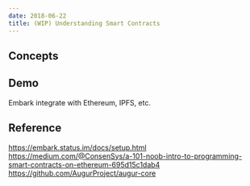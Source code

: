 ```yaml
---
date: 2018-06-22
title: (WIP) Understanding Smart Contracts
---
```


## Concepts  



## Demo

Embark integrate with Ethereum, IPFS, etc.

## Reference

https://embark.status.im/docs/setup.html   
https://medium.com/@ConsenSys/a-101-noob-intro-to-programming-smart-contracts-on-ethereum-695d15c1dab4  
https://github.com/AugurProject/augur-core

